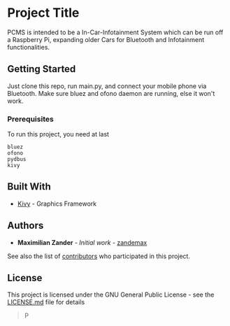# Project Title

PCMS is intended to be a In-Car-Infotainment System which can be run off a Raspberry Pi, expanding older Cars for Bluetooth and Infotainment functionalities.

## Getting Started

Just clone this repo, run main.py, and connect your mobile phone via Bluetooth.
Make sure bluez and ofono daemon are running, else it won't work.

### Prerequisites

To run this project, you need at last

```
bluez
ofono
pydbus
kivy
```

## Built With

* [Kivy](http://kivy.org) - Graphics Framework

## Authors

* **Maximilian Zander** - *Initial work* - [zandemax](https://github.com/zandemax)

See also the list of [contributors](https://github.com/your/project/contributors) who participated in this project.

## License

This project is licensed under the GNU General Public License - see the [LICENSE.md](LICENSE.md) file for details
>P
